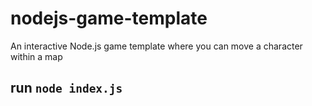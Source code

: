 # nodejs-game-template
An interactive Node.js game template where you can move a character within a map

## run `node index.js`